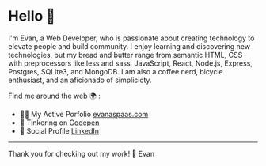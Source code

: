 # Hello 👋 

I'm Evan, a Web Developer, who is passionate about creating technology to elevate people and build community. I enjoy learning and discovering new technologies, but my bread and butter range from semantic HTML, CSS with preprocessors like less and sass, JavaScript, React, Node.js, Express, Postgres, SQLite3, and MongoDB. I am also a coffee nerd, bicycle enthusiast, and an aficionado of simplicicty. 

Find me around the web 🌍 :

- 👨‍💻 My Active Porfolio [evanaspaas.com](https://evanaspaas.com/)
- 🤖 Tinkering on [Codepen](https://codepen.io/easpaas)
- 🎒 Social Profile [LinkedIn](https://www.linkedin.com/in/evan-aspaas-a80259198/)

---

Thank you for checking out my work! 🖤 Evan 
